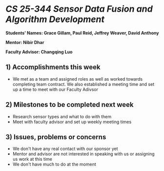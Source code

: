 # *CS 25-344 Sensor Data Fusion and Algorithm Development*

**Students' Names: Grace Gillam, Paul Reid, Jeffrey Weaver, David Anthony**

**Mentor: Nibir Dhar**

**Faculty Advisor: Changqing Luo**

## 1) Accomplishments this week ##
   - We met as a team and assigned roles as well as worked towards completing team contract. We also established a meeting time and set up a time to meet with our Faculty Adivsor
## 2) Milestones to be completed next week ##
   - Research sensor types and what to do with them
   - Meet with faculty advisor and set up weekly meeting times

## 3) Issues, problems or concerns ##
   - We don't have any real contact with our sponsor yet
   - Mentor and advisor are not interested in speaking with us or assigning us work at this time
   - We don't have much to do at the moment 
   


